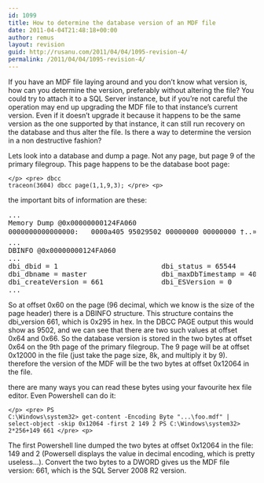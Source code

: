 ```yaml
---
id: 1099
title: How to determine the database version of an MDF file
date: 2011-04-04T21:48:18+00:00
author: remus
layout: revision
guid: http://rusanu.com/2011/04/04/1095-revision-4/
permalink: /2011/04/04/1095-revision-4/
---
```

If you have an MDF file laying around and you don&#8217;t know what version is, how can you determine the version, preferably without altering the file? You could try to attach it to a SQL Server instance, but if you&#8217;re not careful the operation may end up upgrading the MDF file to that instance&#8217;s current version. Even if it doesn&#8217;t upgrade it because it happens to be the same version as the one supported by that instance, it can still run recovery on the database and thus alter the file. Is there a way to determine the version in a non destructive fashion?

Lets look into a database and dump a page. Not any page, but page 9 of the primary filegroup. This page happens to be the database boot page:

<code class="prettyprint lang-sql">&lt;/p>
&lt;pre>
dbcc traceon(3604)
dbcc page(1,1,9,3);
&lt;/pre>
&lt;p></code>

the important bits of information are these:

<pre>...
Memory Dump @0x00000000124FA060
0000000000000000:   0000a405 95029502 00000000 00000000 †..¤........... 
...
DBINFO @0x00000000124FA060
...
dbi_dbid = 1                         dbi_status = 65544                   dbi_nextid = 1723153184
dbi_dbname = master                  dbi_maxDbTimestamp = 4000            dbi_version = 661
dbi_createVersion = 661              dbi_ESVersion = 0                    
...
</pre>

So at offset 0x60 on the page (96 decimal, which we know is the size of the page header) there is a DBINFO structure. This structure contains the dbi_version 661, which is 0x295 in hex. In the DBCC PAGE output this would show as 9502, and we can see that there are two such values at offset 0x64 and 0x66. So the database version is stored in the two bytes at offset 0x64 on the 9th page of the primary filegroup. The 9 page will be at offset 0x12000 in the file (just take the page size, 8k, and multiply it by 9). therefore the version of the MDF will be the two bytes at offset 0x12064 in the file.

there are many ways you can read these bytes using your favourite hex file editor. Even Powershell can do it:

<code class="prettyprint lang-sql">&lt;/p>
&lt;pre>
PS C:\Windows\system32> get-content -Encoding Byte "...\foo.mdf" | select-object -skip 0x12064 -first 2
149
2
PS C:\Windows\system32> 2*256+149
661
&lt;/pre>
&lt;p></code>

The first Powershell line dumped the two bytes at offset 0x12064 in the file: 149 and 2 (Powersell displays the value in decimal encoding, which is pretty useless&#8230;). Convert the two bytes to a DWORD gives us the MDF file version: 661, which is the SQL Server 2008 R2 version.